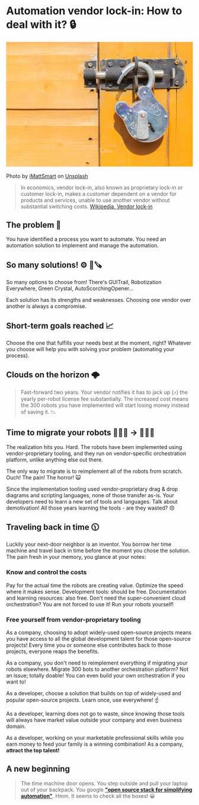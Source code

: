 # Automation vendor lock-in: How to deal with it? 🔒

![Lock](lock.jpg)

<span>Photo by <a href="https://unsplash.com/@imattsmart?utm_source=unsplash&amp;utm_medium=referral&amp;utm_content=creditCopyText">iMattSmart</a> on <a href="https://unsplash.com/s/photos/lock?utm_source=unsplash&amp;utm_medium=referral&amp;utm_content=creditCopyText">Unsplash</a></span>

> In economics, vendor lock-in, also known as proprietary lock-in or customer lock-in, makes a customer dependent on a vendor for products and services, unable to use another vendor without substantial switching costs. [Wikipedia, Vendor lock-in](https://en.wikipedia.org/wiki/Vendor_lock-in)

## The problem 🤔

You have identified a process you want to automate. You need an automation solution to implement and manage the automation.

## So many solutions! ⚙️ 🔨🪚

So many options to choose from! There's GUITrail, Robotization Everywhere, Green Crystal, AutoScorchingOpener...

Each solution has its strengths and weaknesses. Choosing one vendor over another is always a compromise.

## Short-term goals reached 📈

Choose the one that fulfills your needs best at the moment, right? Whatever you choose will help you with solving your problem (automating your process).

## Clouds on the horizon 🌩

> Fast-forward two years. Your vendor notifies it has to jack up (⤴️) the yearly per-robot license fee substantially. The increased cost means the 300 robots you have implemented will start losing money instead of saving it. 📉

## Time to migrate your robots 🤖🤖🤖 → 🤖🤖🤖

The realization hits you. Hard. The robots have been implemented using vendor-proprietary tooling, and they run on vendor-specific orchestration platform, unlike anything else out there.

The only way to migrate is to reimplement all of the robots from scratch. Ouch! The pain! The horror! 🙀

Since the implementation tooling used vendor-proprietary drag & drop diagrams and scripting languages, none of those transfer as-is. Your developers need to learn a new set of tools and languages. Talk about demotivation! All those years learning the tools - are they wasted? 😞

## Traveling back in time 🕦

Luckily your next-door neighbor is an inventor. You borrow her time machine and travel back in time before the moment you chose the solution. The pain fresh in your memory, you glance at your notes:

### Know and control the costs

Pay for the actual time the robots are creating value. Optimize the speed where it makes sense. Development tools: should be free. Documentation and learning resources: also free. Don't need the super-convenient cloud orchestration? You are not forced to use it! Run your robots yourself!

### Free yourself from vendor-proprietary tooling

As a company, choosing to adopt widely-used open-source projects means you have access to all the global development talent for those open-source projects! Every time you or someone else contributes back to those projects, everyone reaps the benefits.

As a company, you don't need to reimplement everything if migrating your robots elsewhere. Migrate 300 bots to another orchestration platform? Not an issue; totally doable! You can even build your own orchestration if you want to!

As a developer, choose a solution that builds on top of widely-used and popular open-source projects. Learn once, use everywhere! ☝️

As a developer, learning does not go to waste, since knowing those tools will always have market value outside your company and even business domain.

As a developer, working on your marketable professional skills while you earn money to feed your family is a winning combination! As a company, **attract the top talent!**

## A new beginning

> The time machine door opens. You step outside and pull your laptop out of your backpack. You google [**"open source stack for simplifying automation"**](https://robocorp.com/). Hmm. It seems to check all the boxes! 😀
